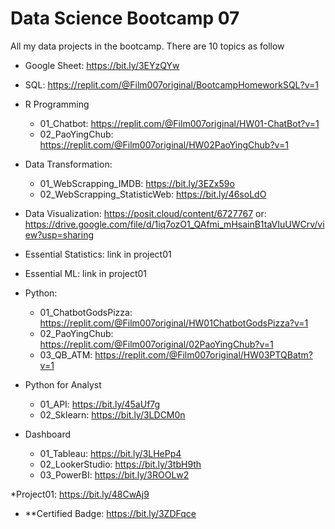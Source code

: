 # Data Science Bootcamp 07
All my data projects in the bootcamp. There are 10 topics as follow

 - Google Sheet: https://bit.ly/3EYzQYw
   
 - SQL: https://replit.com/@Film007original/BootcampHomeworkSQL?v=1
   
 - R Programming
   - 01_Chatbot: https://replit.com/@Film007original/HW01-ChatBot?v=1
   - 02_PaoYingChub: https://replit.com/@Film007original/HW02PaoYingChub?v=1

 - Data Transformation:
   - 01_WebScrapping_IMDB: https://bit.ly/3EZx59o
   - 02_WebScrapping_StatisticWeb: https://bit.ly/46soLdO

 - Data Visualization: https://posit.cloud/content/6727767
   or: https://drive.google.com/file/d/1iq7ozO1_QAfmi_mHsainB1taVIuUWCrv/view?usp=sharing
 
 - Essential Statistics: link in project01 
  
 - Essential ML: link in project01
  
 - Python:
   - 01_ChatbotGodsPizza: https://replit.com/@Film007original/HW01ChatbotGodsPizza?v=1
   - 02_PaoYingChub: https://replit.com/@Film007original/02PaoYingChub?v=1
   - 03_QB_ATM: https://replit.com/@Film007original/HW03PTQBatm?v=1
   
 - Python for Analyst
   - 01_API: https://bit.ly/45aUf7g
   - 02_Sklearn: https://bit.ly/3LDCM0n

   
 - Dashboard
   - 01_Tableau: https://bit.ly/3LHePp4
   - 02_LookerStudio: https://bit.ly/3tbH9th
   - 03_PowerBI: https://bit.ly/3ROOLw2

*Project01: https://bit.ly/48CwAj9


- **Certified Badge: https://bit.ly/3ZDFqce
